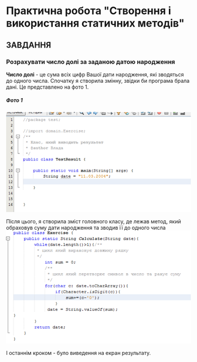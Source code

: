 # Практична робота "Створення і використання статичних методів"
## ЗАВДАННЯ 
### Розрахувати число долі за заданою датою народження
**Число долі** - це сума всіх цифр Вашої дати  народження, які зводяться до одного числа. 
Спочатку я створила змінну, звідки би програма брала дані. 
Це представлено на фото 1. 
##### Фото 1 
![](https://github.com/ppc-ntu-khpi/java-methods-vladavasileva/blob/master/%D0%A1%D0%BD%D0%B8%D0%BC%D0%BE%D0%BA1.PNG) 

Після цього, я створила зміст головного класу, де лежав метод, який обраховув суму дати народження та зводив її до одного числа 
![](https://github.com/ppc-ntu-khpi/java-methods-vladavasileva/blob/master/%D0%A1%D0%BD%D0%B8%D0%BC%D0%BE%D0%BA2.PNG)

І останнім кроком - було виведення на екран результату. 
![]() 




